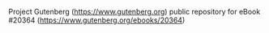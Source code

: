 Project Gutenberg (https://www.gutenberg.org) public repository for eBook #20364 (https://www.gutenberg.org/ebooks/20364)
